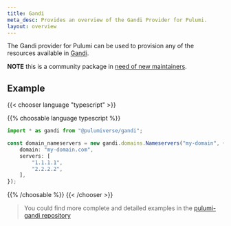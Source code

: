 ```yaml
---
title: Gandi
meta_desc: Provides an overview of the Gandi Provider for Pulumi.
layout: overview
---
```


The Gandi provider for Pulumi can be used to provision any of the resources available in [Gandi](https://gandi.net/).

**NOTE** this is a community package in [need of new maintainers](https://github.com/pulumiverse/pulumi-gandi/issues/5).

## Example

{{< chooser language "typescript" >}}

{{% choosable language typescript %}}

```typescript
import * as gandi from "@pulumiverse/gandi";

const domain_nameservers = new gandi.domains.Nameservers("my-domain", {
    domain: "my-domain.com",
    servers: [
        "1.1.1.1",
        "2.2.2.2",
    ],
});
```

{{% /choosable %}}
{{< /chooser >}}

> You could find more complete and detailed examples in the [pulumi-gandi repository](https://github.com/pulumiverse/pulumi-gandi/tree/main/examples)

